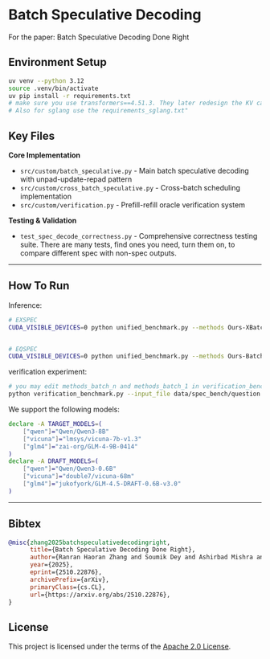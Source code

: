 

# Batch Speculative Decoding

For the paper: Batch Speculative Decoding Done Right

## Environment Setup
```bash
uv venv --python 3.12
source .venv/bin/activate
uv pip install -r requirements.txt
# make sure you use transformers==4.51.3. They later redesign the KV cache API and it won't work.
# Also for sglang use the requirements_sglang.txt"
```

## Key Files

**Core Implementation**
- `src/custom/batch_speculative.py` - Main batch speculative decoding with unpad-update-repad pattern
- `src/custom/cross_batch_speculative.py` - Cross-batch scheduling implementation
- `src/custom/verification.py` - Prefill-refill oracle verification system

**Testing & Validation**
- `test_spec_decode_correctness.py` - Comprehensive correctness testing suite. There are many tests, find ones you need, turn them on, to compare different spec with non-spec outputs.


---


## How To Run

Inference: 
```bash
# EXSPEC 
CUDA_VISIBLE_DEVICES=0 python unified_benchmark.py --methods Ours-XBatch --input_file data/spec_bench/question.jsonl --num_prompts 100 --max_new_tokens 128 --n_draft_tokens 5 --batch_size 16 --window_size 48 --scheduling_strategy cross_batch --sort_by_length --target_model lmsys/vicuna-7b-v1.3 --draft_model double7/vicuna-68m


# EQSPEC 
CUDA_VISIBLE_DEVICES=0 python unified_benchmark.py --methods Ours-Batch-Cache --input_file data/spec_bench/question.jsonl --num_prompts 100 --max_new_tokens 128 --n_draft_tokens 5 --batch_size 16 --enable_profiling --target_model lmsys/vicuna-7b-v1.3 --draft_model double7/vicuna-68m

```
verification experiment:
```bash
# you may edit methods_batch_n and methods_batch_1 in verification_benchmark.py to add more methods to compare
python verification_benchmark.py --input_file data/spec_bench/question.jsonl --num_prompts 480 --models glm4 --batch_sizes 4 8 --max_new_tokens 50 --output_dir test_verification
```

We support the following models:
```bash
declare -A TARGET_MODELS=(
    ["qwen"]="Qwen/Qwen3-8B"
    ["vicuna"]="lmsys/vicuna-7b-v1.3"
    ["glm4"]="zai-org/GLM-4-9B-0414"
)
declare -A DRAFT_MODELS=(
    ["qwen"]="Qwen/Qwen3-0.6B"
    ["vicuna"]="double7/vicuna-68m"
    ["glm4"]="jukofyork/GLM-4.5-DRAFT-0.6B-v3.0"
)
```
---
## Bibtex

```bibtex
@misc{zhang2025batchspeculativedecodingright,
      title={Batch Speculative Decoding Done Right}, 
      author={Ranran Haoran Zhang and Soumik Dey and Ashirbad Mishra and Hansi Wu and Binbin Li and Rui Zhang},
      year={2025},
      eprint={2510.22876},
      archivePrefix={arXiv},
      primaryClass={cs.CL},
      url={https://arxiv.org/abs/2510.22876}, 
}
```



## License

This project is licensed under the terms of the [Apache 2.0 License](LICENSE).